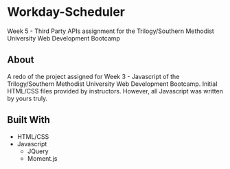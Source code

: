 # Workday-Scheduler
Week 5 - Third Party APIs assignment for the Trilogy/Southern Methodist University Web Development Bootcamp

## About
A redo of the project assigned for Week 3 - Javascript of the Trilogy/Southern Methodist University Web Development Bootcamp. Initial HTML/CSS files provided by instructors. However, all Javascript was written by yours truly.

## Built With
* HTML/CSS
* Javascript 
  * JQuery
  * Moment.js

